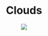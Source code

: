 <h1 align="center">Clouds</h1>

<p align="center">
 <img src="https://spotify-github-profile.kittinanx.com/api/view.svg?uid=31ikvuclqcm7nw643zbgu4dgx5mq&redirect=true][https://spotify-github-profile.kittinanx.com/api/view.svg?uid=31ikvuclqcm7nw643zbgu4dgx5mq&cover_image=true&theme=novatorem&show_offline=true&background_color=333333&interchange=true&bar_color=41c9d2&bar_color_cover=true"/>
</p>
